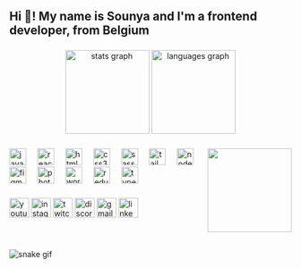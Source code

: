 <h2 align="left">Hi 👋! My name is Sounya and I'm a frontend developer, from Belgium</h2>

###

<div align="center">
  <img src="https://github-readme-stats.vercel.app/api?username=sounyatje&hide_title=false&hide_rank=false&show_icons=true&include_all_commits=true&count_private=true&disable_animations=false&theme=dracula&locale=en&hide_border=false" height="150" alt="stats graph" />
  <img src="https://github-readme-stats.vercel.app/api/top-langs?username=sounyatje&locale=en&hide_title=false&layout=compact&card_width=320&langs_count=5&theme=dracula&hide_border=false" height="150" alt="languages graph" />
</div>


###

<img align="right" height="150" src="https://media.tenor.com/WDX559D8F_kAAAAi/wow-%E4%BA%86%E8%A7%A3.gif"  />

###

<div align="left">
  <img src="https://upload.wikimedia.org/wikipedia/commons/6/6a/JavaScript-logo.png" height="30" alt="javascript logo" />
  <img width="12" />
  <img src="https://upload.wikimedia.org/wikipedia/commons/a/a7/React-icon.svg" height="30" alt="react logo" />
  <img width="12" />
  <img src="https://upload.wikimedia.org/wikipedia/commons/6/61/HTML5_logo_and_wordmark.svg" height="30" alt="html5 logo" />
  <img width="12" />
  <img src="https://upload.wikimedia.org/wikipedia/commons/d/d5/CSS3_logo_and_wordmark.svg" height="30" alt="css3 logo" />
  <img width="12" />
  <img src="https://upload.wikimedia.org/wikipedia/commons/9/96/Sass_Logo_Color.svg" height="30" alt="sass logo" />
  <img width="12" />
  <img src="https://upload.wikimedia.org/wikipedia/commons/d/d5/Tailwind_CSS_Logo.svg" height="30" alt="tailwind logo" />
  <img width="12" />
  <img src="https://upload.wikimedia.org/wikipedia/commons/d/d9/Node.js_logo.svg" height="30" alt="nodejs logo" />
  <img width="12" />
  <img src="https://upload.wikimedia.org/wikipedia/commons/3/33/Figma-logo.svg" height="30" alt="figma logo" />
  <img width="12" />
  <img src="https://upload.wikimedia.org/wikipedia/commons/a/af/Adobe_Photoshop_CC_icon.svg" height="30" alt="photoshop logo" />
  <img width="12" />
  <img src="https://upload.wikimedia.org/wikipedia/commons/0/09/Wordpress-Logo.svg" height="30" alt="wordpress logo" />
  <img width="12" />
  <img src="https://upload.wikimedia.org/wikipedia/commons/4/49/Redux.png" height="30" alt="redux logo" />
  <img width="12" />
  <img src="https://upload.wikimedia.org/wikipedia/commons/4/4c/Typescript_logo_2020.svg" height="30" alt="typescript logo" />
</div>


###

<div align="left">
  <img src="https://img.shields.io/static/v1?message=Youtube&logo=youtube&label=&color=FF0000&logoColor=white&labelColor=&style=for-the-badge" height="35" alt="youtube logo"  />
  <img src="https://img.shields.io/static/v1?message=Instagram&logo=instagram&label=&color=E4405F&logoColor=white&labelColor=&style=for-the-badge" height="35" alt="instagram logo"  />
  <img src="https://img.shields.io/static/v1?message=Twitch&logo=twitch&label=&color=9146FF&logoColor=white&labelColor=&style=for-the-badge" height="35" alt="twitch logo"  />
  <img src="https://img.shields.io/static/v1?message=Discord&logo=discord&label=&color=7289DA&logoColor=white&labelColor=&style=for-the-badge" height="35" alt="discord logo"  />
  <img src="https://img.shields.io/static/v1?message=Gmail&logo=gmail&label=&color=D14836&logoColor=white&labelColor=&style=for-the-badge" height="35" alt="gmail logo"  />
  <img src="https://img.shields.io/static/v1?message=LinkedIn&logo=linkedin&label=&color=0077B5&logoColor=white&labelColor=&style=for-the-badge" height="35" alt="linkedin logo"  />
</div>

###

<br clear="both">

![snake gif](https://github.com/sounyatje/sounyatje/blob/output/github-snake-dark.svg)

###
